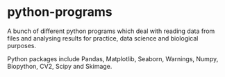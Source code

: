 # python-programs

A bunch of different python programs which deal with reading data from files and analysing results for practice, data science and biological purposes.

Python packages include Pandas, Matplotlib, Seaborn, Warnings, Numpy, Biopython, CV2, Scipy and Skimage.
